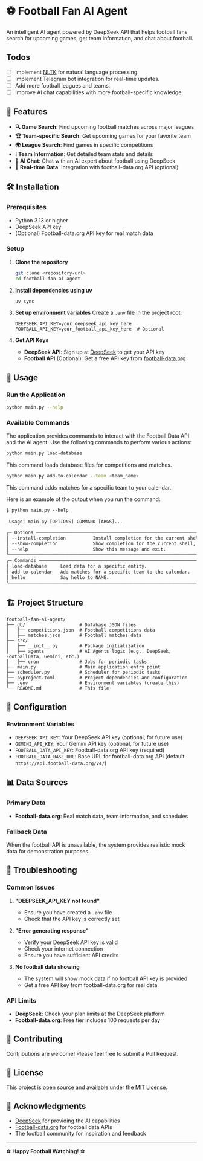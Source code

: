 # ⚽ Football Fan AI Agent

An intelligent AI agent powered by DeepSeek API that helps football fans search for upcoming games, get team information, and chat about football.

## Todos

- [ ] Implement [NLTK](https://realpython.com/nltk-nlp-python/) for natural language processing.
- [ ] Implement Telegram bot integration for real-time updates.
- [ ] Add more football leagues and teams.
- [ ] Improve AI chat capabilities with more football-specific knowledge.

## 🚀 Features

- **🔍 Game Search**: Find upcoming football matches across major leagues
- **🏆 Team-specific Search**: Get upcoming games for your favorite team
- **🌍 League Search**: Find games in specific competitions
- **ℹ️ Team Information**: Get detailed team stats and details
- **💬 AI Chat**: Chat with an AI expert about football using DeepSeek
- **📅 Real-time Data**: Integration with football-data.org API (optional)

## 🛠️ Installation

### Prerequisites

- Python 3.13 or higher
- DeepSeek API key
- (Optional) Football-data.org API key for real match data

### Setup

1. **Clone the repository**
   ```bash
   git clone <repository-url>
   cd football-fan-ai-agent
   ```

2. **Install dependencies using uv**
   ```bash
   uv sync
   ```

3. **Set up environment variables**
   Create a `.env` file in the project root:
   ```env
   DEEPSEEK_API_KEY=your_deepseek_api_key_here
   FOOTBALL_API_KEY=your_football_api_key_here  # Optional
   ```

4. **Get API Keys**
   - **DeepSeek API**: Sign up at [DeepSeek](https://platform.deepseek.com/) to get your API key
   - **Football API** (Optional): Get a free API key from [football-data.org](https://www.football-data.org/)

## 🎯 Usage

### Run the Application

```bash
python main.py --help
```

### Available Commands

The application provides commands to interact with the Football Data API and the AI agent. Use the following commands to perform various actions:

```bash
python main.py load-database
```
This command loads database files for competitions and matches.

```bash
python main.py add-to-calendar --team <team_name>
```
This command adds matches for a specific team to your calendar.

Here is an example of the output when you run the command:
```txt
$ python main.py --help
                                                                                                                                                                                                                                    
 Usage: main.py [OPTIONS] COMMAND [ARGS]...                                                                                                                                                                                         

╭─ Options ────────────────────────────────────────────────────────────────────────────────────────────────────────────────────────────────────────────────────────────────────────────────────────────────────────────────────────╮
│ --install-completion          Install completion for the current shell.                                                                                                                                                          │
│ --show-completion             Show completion for the current shell, to copy it or customize the installation.                                                                                                                   │
│ --help                        Show this message and exit.                                                                                                                                                                        │
╰──────────────────────────────────────────────────────────────────────────────────────────────────────────────────────────────────────────────────────────────────────────────────────────────────────────────────────────────────╯
╭─ Commands ───────────────────────────────────────────────────────────────────────────────────────────────────────────────────────────────────────────────────────────────────────────────────────────────────────────────────────╮
│ load-database     Load data for a specific entity.                                                                                                                                                                               │
│ add-to-calendar   Add matches for a specific team to the calendar.                                                                                                                                                               │
│ hello             Say hello to NAME.                                                                                                                                                                                             │
╰──────────────────────────────────────────────────────────────────────────────────────────────────────────────────────────────────────────────────────────────────────────────────────────────────────────────────────────────────╯
```

## 🏗️ Project Structure

```
football-fan-ai-agent/
├── db/                    # Database JSON files
│   ├── competitions.json  # Football competitions data
│   ├── matches.json       # Football matches data
├── src/
│   ├── __init__.py        # Package initialization
│   ├── agents             # AI Agents logic (e.g., DeepSeek, FootballData, Gemini, etc.)
│   ├── cron               # Jobs for periodic tasks
├── main.py                # Main application entry point
├── scheduler.py           # Scheduler for periodic tasks
├── pyproject.toml         # Project dependencies and configuration
├── .env                   # Environment variables (create this)
└── README.md              # This file
```

## 🔧 Configuration

### Environment Variables

- `DEEPSEEK_API_KEY`: Your DeepSeek API key (optional, for future use)
- `GEMINI_API_KEY`: Your Gemini API key (optional, for future use)
- `FOOTBALL_DATA_API_KEY`: Football-data.org API key (required)
- `FOOTBALL_DATA_BASE_URL`: Base URL for football-data.org API (default: `https://api.football-data.org/v4/`)

## 📊 Data Sources

### Primary Data
- **Football-data.org**: Real match data, team information, and schedules

### Fallback Data
When the football API is unavailable, the system provides realistic mock data for demonstration purposes.

## 🚨 Troubleshooting

### Common Issues

1. **"DEEPSEEK_API_KEY not found"**
   - Ensure you have created a `.env` file
   - Check that the API key is correctly set

2. **"Error generating response"**
   - Verify your DeepSeek API key is valid
   - Check your internet connection
   - Ensure you have sufficient API credits

3. **No football data showing**
   - The system will show mock data if no football API key is provided
   - Get a free API key from football-data.org for real data

### API Limits

- **DeepSeek**: Check your plan limits at the DeepSeek platform
- **Football-data.org**: Free tier includes 100 requests per day

## 🤝 Contributing

Contributions are welcome! Please feel free to submit a Pull Request.

## 📝 License

This project is open source and available under the [MIT License](LICENSE).

## 🙏 Acknowledgments

- [DeepSeek](https://platform.deepseek.com/) for providing the AI capabilities
- [Football-data.org](https://www.football-data.org/) for football data APIs
- The football community for inspiration and feedback

---

⚽ **Happy Football Watching!** ⚽
